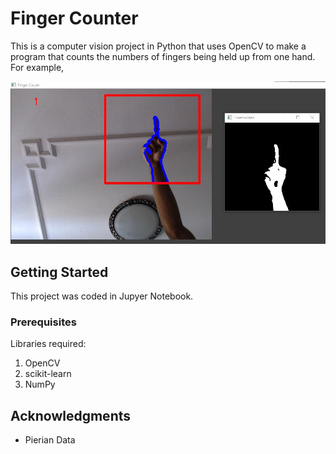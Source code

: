# Finger Counter

This is a computer vision project in Python that uses OpenCV to make a program that counts the numbers of fingers being held up from one hand. For example,

![result 1](https://github.com/shafiqninaba/Personal-Projects/blob/main/Computer%20Vision/Finger%20Count%20project/result_1.jpg)



## Getting Started
This project was coded in Jupyer Notebook.

### Prerequisites
Libraries required:
1. OpenCV
2. scikit-learn
3. NumPy

## Acknowledgments
* Pierian Data
